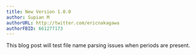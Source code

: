 ```yaml
---
title: New Version 1.0.0
author: Supian M
authorURL: http://twitter.com/ericnakagawa
authorFBID: 661277173
---
```


This blog post will test file name parsing issues when periods are present.
